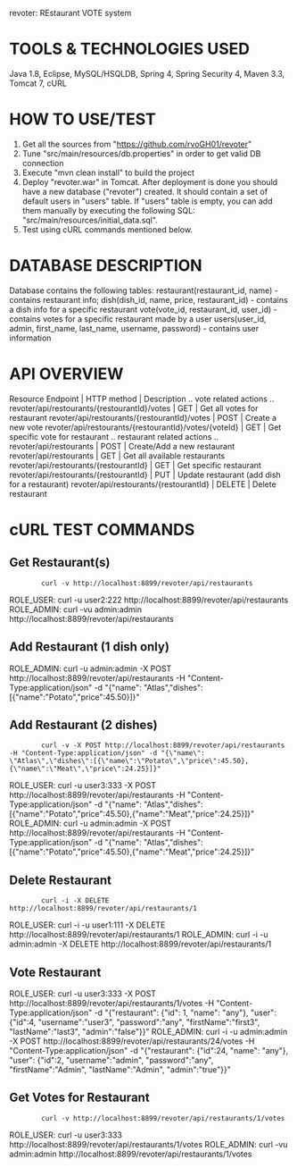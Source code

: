 revoter: REstaurant VOTE system

TOOLS & TECHNOLOGIES USED
=========================
Java 1.8, Eclipse, MySQL/HSQLDB, Spring 4, Spring Security 4, Maven 3.3, Tomcat 7, cURL


HOW TO USE/TEST
===============
1. Get all the sources from "https://github.com/rvoGH01/revoter"
2. Tune "src/main/resources/db.properties" in order to get valid DB connection
3. Execute "mvn clean install" to build the project
4. Deploy "revoter.war" in Tomcat. After deployment is done you should have a new database ("revoter") created. It should contain a set of default users in "users" table. If "users" table is empty, you can add them manually by executing the following SQL: "src/main/resources/initial_data.sql". 
5. Test using cURL commands mentioned below.


DATABASE DESCRIPTION
====================
Database contains the following tables: 
restaurant(restaurant_id, name) - contains restaurant info;
dish(dish_id, name, price, restaurant_id) - contains a dish info for a specific restaurant
vote(vote_id, restaurant_id, user_id) - contains votes for a specific restaurant made by a user
users(user_id, admin, first_name, last_name, username, password) - contains user information


API OVERVIEW
============
	
Resource Endpoint                                     | HTTP method | Description
..
vote related actions
..
revoter/api/restourants/{restourantId}/votes          | GET         | Get all votes for restaurant
revoter/api/restourants/{restourantId}/votes          | POST        | Create a new vote
revoter/api/restourants/{restourantId}/votes/{voteId} | GET         | Get specific vote for restaurant
..
restaurant related actions
..
revoter/api/restourants                               | POST        | Create/Add a new restaurant
revoter/api/restourants                               | GET         | Get all available restaurants
revoter/api/restourants/{restourantId}                | GET         | Get specific restaurant
revoter/api/restourants/{restourantId}                | PUT         | Update restaurant (add dish for a restaurant)
revoter/api/restourants/{restourantId}                | DELETE      | Delete restaurant


cURL TEST COMMANDS
==================

Get Restaurant(s)
-----------------
            curl -v http://localhost:8899/revoter/api/restaurants
ROLE_USER:  curl -u user2:222 http://localhost:8899/revoter/api/restaurants
ROLE_ADMIN: curl -vu admin:admin http://localhost:8899/revoter/api/restaurants

Add Restaurant (1 dish only)
----------------------------
ROLE_ADMIN: curl -u admin:admin -X POST http://localhost:8899/revoter/api/restaurants -H "Content-Type:application/json" -d "{\"name\": \"Atlas\",\"dishes\":[{\"name\":\"Potato\",\"price\":45.50}]}"

Add Restaurant (2 dishes)
----------------------------
            curl -v -X POST http://localhost:8899/revoter/api/restaurants -H "Content-Type:application/json" -d "{\"name\": \"Atlas\",\"dishes\":[{\"name\":\"Potato\",\"price\":45.50},{\"name\":\"Meat\",\"price\":24.25}]}"
ROLE_USER:  curl -u user3:333 -X POST http://localhost:8899/revoter/api/restaurants -H "Content-Type:application/json" -d "{\"name\": \"Atlas\",\"dishes\":[{\"name\":\"Potato\",\"price\":45.50},{\"name\":\"Meat\",\"price\":24.25}]}"
ROLE_ADMIN: curl -u admin:admin -X POST http://localhost:8899/revoter/api/restaurants -H "Content-Type:application/json" -d "{\"name\": \"Atlas\",\"dishes\":[{\"name\":\"Potato\",\"price\":45.50},{\"name\":\"Meat\",\"price\":24.25}]}"

Delete Restaurant
-----------------
            curl -i -X DELETE http://localhost:8899/revoter/api/restaurants/1
ROLE_USER:  curl -i -u user1:111 -X DELETE http://localhost:8899/revoter/api/restaurants/1
ROLE_ADMIN: curl -i -u admin:admin -X DELETE http://localhost:8899/revoter/api/restaurants/1

Vote Restaurant
---------------
ROLE_USER:  curl -u user3:333 -X POST http://localhost:8899/revoter/api/restaurants/1/votes -H "Content-Type:application/json" -d "{\"restaurant\": {\"id\": 1, \"name\": \"any\"}, \"user\": {\"id\":4, \"username\":\"user3\", \"password\":\"any\", \"firstName\":\"first3\", \"lastName\":\"last3\", \"admin\":\"false\"}}"
ROLE_ADMIN: curl -i -u admin:admin -X POST http://localhost:8899/revoter/api/restaurants/24/votes -H "Content-Type:application/json" -d "{\"restaurant\": {\"id\":24, \"name\": \"any\"}, \"user\": {\"id\":2, \"username\":\"admin\", \"password\":\"any\", \"firstName\":\"Admin\", \"lastName\":\"Admin\", \"admin\":\"true\"}}"

Get Votes for Restaurant
------------------------
            curl -v http://localhost:8899/revoter/api/restaurants/1/votes
ROLE_USER:  curl -u user3:333 http://localhost:8899/revoter/api/restaurants/1/votes
ROLE_ADMIN: curl -vu admin:admin http://localhost:8899/revoter/api/restaurants/1/votes